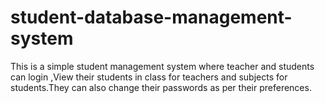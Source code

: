 # student-database-management-system
This is a simple student management system where teacher and students can login ,View their students in class for teachers and subjects for students.They can also change their passwords as per their preferences. 
